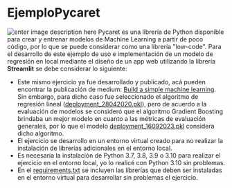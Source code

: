 # EjemploPycaret
![enter image description here](https://miro.medium.com/v2/resize:fit:720/format:webp/1*d_TupfJLcHmUwvh4toO_xw.png)
Pycaret es una librería de Python disponible para crear y entrenar modelos de Machine Learning a partir de poco código, por lo que se puede considerar como una librería "low-code".
Para el desarrollo de este ejemplo de uso e implementación de un modelo de regresión en local mediante el diseño de un app web utilizando la librería **Streamlit** se debe considerar lo siguiente:

 - Este mismo ejercicio ya fue desarrollado y publicado, acá pueden encontrar la publicación de medium: [Build a simple machine learning](https://moez-62905.medium.com/build-a-simple-machine-learning-web-application-using-streamlit-and-deploy-on-heroku-in-5-easy-8264d3b21b43). Sin embargo, para dicho caso fue seleccionado el algoritmo de regresión lineal ([deployment_28042020.pkl](https://github.com/Cheski1610/ExamplePycaret/blob/main/deployment_28042020.pkl "deployment_28042020.pkl")), pero de acuerdo a la evaluación de modelos se consideró que el algoritmo Gradient Boosting brindaba un mejor modelo en cuanto a las métricas de evaluación generales, por lo que el modelo [deployment_16092023.pkl](https://github.com/Cheski1610/ExamplePycaret/blob/main/deployment_16092023.pkl "deployment_16092023.pkl") considera dicho algoritmo.
 - El ejercicio se desarrollo en un entorno virtual creado para no realizar la instalación de librerías adicionales en el entorno local.
 - Es necesaria la instalación de Python 3.7, 3.8, 3.9 o 3.10 para realizar el ejercicio en el entorno local, yo lo realicé con Python 3.10 sin problemas.
 - En el [requirements.txt](https://github.com/Cheski1610/ExamplePycaret/blob/main/requirements.txt "requirements.txt") se incluyen las líbrerías que deben ser instaladas en el entorno virtual para desarrollar sin problemas el ejercicio.


